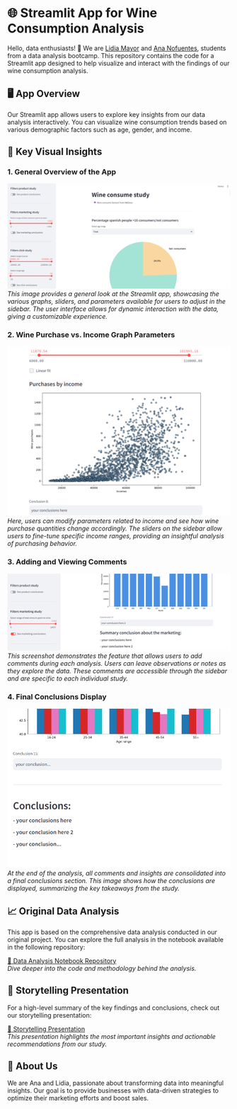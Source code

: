 # 🌐 Streamlit App for Wine Consumption Analysis

Hello, data enthusiasts! 🌟 We are [Lidia Mayor](https://www.linkedin.com/in/lidia-mayor-sanjuan-3b350930b/) and [Ana Nofuentes](https://www.linkedin.com/in/ana-nofuentes-solano-654026a3/), students from a data analysis bootcamp. This repository contains the code for a Streamlit app designed to help visualize and interact with the findings of our wine consumption analysis.

## 🖥️ App Overview

Our Streamlit app allows users to explore key insights from our data analysis interactively. You can visualize wine consumption trends based on various demographic factors such as age, gender, and income.

## 📸 Key Visual Insights

### 1. General Overview of the App
![Streamlit App Overview](https://github.com/lidiamayor/marketing-study-project-streamlit/blob/main/images/wine_consume.png)  
*This image provides a general look at the Streamlit app, showcasing the various graphs, sliders, and parameters available for users to adjust in the sidebar. The user interface allows for dynamic interaction with the data, giving a customizable experience.*

### 2. Wine Purchase vs. Income Graph Parameters
![Wine Purchase vs. Income](https://github.com/lidiamayor/marketing-study-project-streamlit/blob/main/images/marketing.png)  
*Here, users can modify parameters related to income and see how wine purchase quantities change accordingly. The sliders on the sidebar allow users to fine-tune specific income ranges, providing an insightful analysis of purchasing behavior.*

### 3. Adding and Viewing Comments
![Commenting System](https://github.com/lidiamayor/marketing-study-project-streamlit/blob/main/images/middle_conclusions.png)  
*This screenshot demonstrates the feature that allows users to add comments during each analysis. Users can leave observations or notes as they explore the data. These comments are accessible through the sidebar and are specific to each individual study.*

### 4. Final Conclusions Display
![Final Conclusions](https://github.com/lidiamayor/marketing-study-project-streamlit/blob/main/images/finally_conclusions.png)  
*At the end of the analysis, all comments and insights are consolidated into a final conclusions section. This image shows how the conclusions are displayed, summarizing the key takeaways from the study.*

## 📈 Original Data Analysis

This app is based on the comprehensive data analysis conducted in our original project. You can explore the full analysis in the notebook available in the following repository:

[📔 Data Analysis Notebook Repository](https://github.com/lidiamayor/marketing-study-project)  
*Dive deeper into the code and methodology behind the analysis.*

## 📑 Storytelling Presentation

For a high-level summary of the key findings and conclusions, check out our storytelling presentation:

[📑 Storytelling Presentation](https://www.canva.com/design/DAGQkrpshQM/nB72tfU4HS692wTwG_xqcg/view?utm_content=DAGQkrpshQM&utm_campaign=designshare&utm_medium=link&utm_source=editor)  
*This presentation highlights the most important insights and actionable recommendations from our study.*

## 🤖 About Us

We are Ana and Lidia, passionate about transforming data into meaningful insights. Our goal is to provide businesses with data-driven strategies to optimize their marketing efforts and boost sales.


